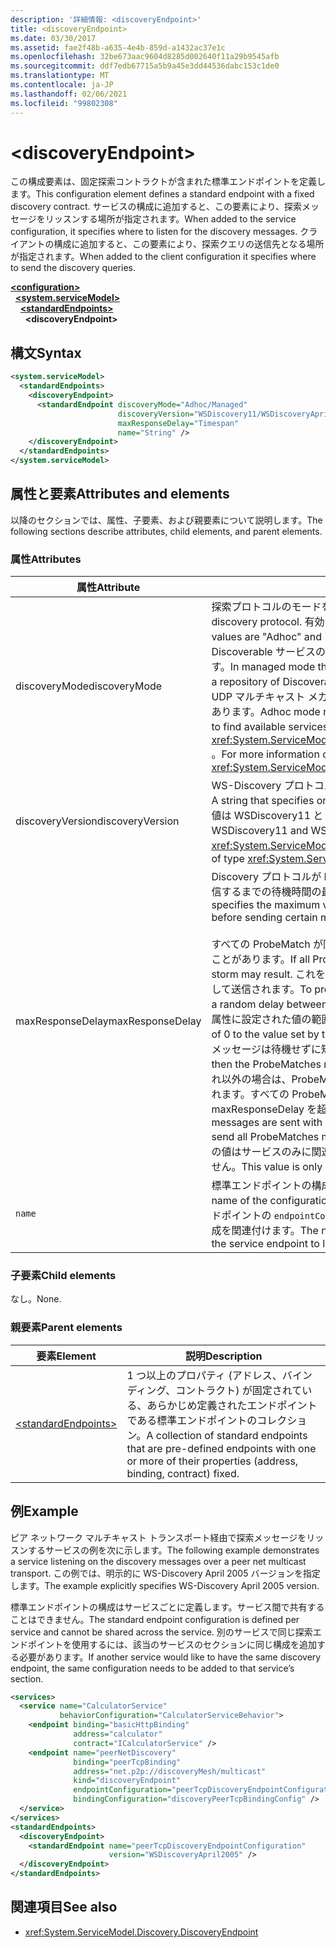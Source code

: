 ```yaml
---
description: '詳細情報: <discoveryEndpoint>'
title: <discoveryEndpoint>
ms.date: 03/30/2017
ms.assetid: fae2f48b-a635-4e4b-859d-a1432ac37e1c
ms.openlocfilehash: 32be673aac9604d8285d002640f11a29b9545afb
ms.sourcegitcommit: ddf7edb67715a5b9a45e3dd44536dabc153c1de0
ms.translationtype: MT
ms.contentlocale: ja-JP
ms.lasthandoff: 02/06/2021
ms.locfileid: "99802308"
---
```

# \<discoveryEndpoint>

<span data-ttu-id="6b206-102">この構成要素は、固定探索コントラクトが含まれた標準エンドポイントを定義します。</span><span class="sxs-lookup"><span data-stu-id="6b206-102">This configuration element defines a standard endpoint with a fixed discovery contract.</span></span> <span data-ttu-id="6b206-103">サービスの構成に追加すると、この要素により、探索メッセージをリッスンする場所が指定されます。</span><span class="sxs-lookup"><span data-stu-id="6b206-103">When added to the service configuration, it specifies where to listen for the discovery messages.</span></span> <span data-ttu-id="6b206-104">クライアントの構成に追加すると、この要素により、探索クエリの送信先となる場所が指定されます。</span><span class="sxs-lookup"><span data-stu-id="6b206-104">When added to the client configuration it specifies where to send the discovery queries.</span></span>  
  
[**\<configuration>**](../configuration-element.md)\
&nbsp;&nbsp;[**\<system.serviceModel>**](system-servicemodel.md)\
&nbsp;&nbsp;&nbsp;&nbsp;[**\<standardEndpoints>**](standardendpoints.md)\
&nbsp;&nbsp;&nbsp;&nbsp;&nbsp;&nbsp;**\<discoveryEndpoint>**  
  
## <a name="syntax"></a><span data-ttu-id="6b206-105">構文</span><span class="sxs-lookup"><span data-stu-id="6b206-105">Syntax</span></span>  
  
```xml  
<system.serviceModel>
  <standardEndpoints>
    <discoveryEndpoint>
      <standardEndpoint discoveryMode="Adhoc/Managed"
                        discoveryVersion="WSDiscovery11/WSDiscoveryApril2005"
                        maxResponseDelay="Timespan"
                        name="String" />
    </discoveryEndpoint>
  </standardEndpoints>
</system.serviceModel>
```  
  
## <a name="attributes-and-elements"></a><span data-ttu-id="6b206-106">属性と要素</span><span class="sxs-lookup"><span data-stu-id="6b206-106">Attributes and elements</span></span>

<span data-ttu-id="6b206-107">以降のセクションでは、属性、子要素、および親要素について説明します。</span><span class="sxs-lookup"><span data-stu-id="6b206-107">The following sections describe attributes, child elements, and parent elements.</span></span>  
  
### <a name="attributes"></a><span data-ttu-id="6b206-108">属性</span><span class="sxs-lookup"><span data-stu-id="6b206-108">Attributes</span></span>

| <span data-ttu-id="6b206-109">属性</span><span class="sxs-lookup"><span data-stu-id="6b206-109">Attribute</span></span>        | <span data-ttu-id="6b206-110">説明</span><span class="sxs-lookup"><span data-stu-id="6b206-110">Description</span></span> |  
| ---------------- | ----------- |  
| <span data-ttu-id="6b206-111">discoveryMode</span><span class="sxs-lookup"><span data-stu-id="6b206-111">discoveryMode</span></span>    | <span data-ttu-id="6b206-112">探索プロトコルのモードを示す文字列。</span><span class="sxs-lookup"><span data-stu-id="6b206-112">A string that specifies the mode of discovery protocol.</span></span> <span data-ttu-id="6b206-113">有効な値は "アドホック" および "マネージ" です。</span><span class="sxs-lookup"><span data-stu-id="6b206-113">Valid values are "Adhoc" and "Managed".</span></span> <span data-ttu-id="6b206-114">マネージド モードでは、プロトコルは Discoverable サービスのリポジトリとして機能する Discovery Proxy に依存します。</span><span class="sxs-lookup"><span data-stu-id="6b206-114">In managed mode the protocol relies on a Discovery Proxy, which acts as a repository of Discoverable services.</span></span> <span data-ttu-id="6b206-115">アドホック モードでは、プロトコルは UDP マルチキャスト メカニズムを使用して利用可能なサービスを探索する必要があります。</span><span class="sxs-lookup"><span data-stu-id="6b206-115">Adhoc mode requires the protocol to use UDP multicast mechanism to find available services.</span></span> <span data-ttu-id="6b206-116">プロパティの詳細については、「」を参照してください <xref:System.ServiceModel.Discovery.DiscoveryEndpoint.DiscoveryMode%2A> 。</span><span class="sxs-lookup"><span data-stu-id="6b206-116">For more information on the property, see <xref:System.ServiceModel.Discovery.DiscoveryEndpoint.DiscoveryMode%2A>.</span></span> |  
| <span data-ttu-id="6b206-117">discoveryVersion</span><span class="sxs-lookup"><span data-stu-id="6b206-117">discoveryVersion</span></span> | <span data-ttu-id="6b206-118">WS-Discovery プロトコルの 2 つのバージョンのうち、1 つを指定する文字列。</span><span class="sxs-lookup"><span data-stu-id="6b206-118">A string that specifies one of the two versions of WS-Discovery protocol.</span></span> <span data-ttu-id="6b206-119">有効値は WSDiscovery11 と WSDiscoveryApril2005 です。</span><span class="sxs-lookup"><span data-stu-id="6b206-119">Valid values are WSDiscovery11 and WSDiscoveryApril2005.</span></span> <span data-ttu-id="6b206-120">この値は、<xref:System.ServiceModel.Discovery.DiscoveryVersion> 型です。</span><span class="sxs-lookup"><span data-stu-id="6b206-120">This value is of type <xref:System.ServiceModel.Discovery.DiscoveryVersion>.</span></span> |  
| <span data-ttu-id="6b206-121">maxResponseDelay</span><span class="sxs-lookup"><span data-stu-id="6b206-121">maxResponseDelay</span></span> | <span data-ttu-id="6b206-122">Discovery プロトコルが Probe Match や Resolve Match などのメッセージを送信するまでの待機時間の最大値を指定する Timespan 値。</span><span class="sxs-lookup"><span data-stu-id="6b206-122">A Timespan value that specifies the maximum value for the delay the Discovery protocol will wait before sending certain messages such as Probe Match or Resolve Match.</span></span><br /><br /> <span data-ttu-id="6b206-123">すべての ProbeMatch が同時に送信されると、ネットワーク ストームが発生することがあります。</span><span class="sxs-lookup"><span data-stu-id="6b206-123">If all ProbeMatches are sent at the same time, a network storm may result.</span></span> <span data-ttu-id="6b206-124">これを防ぐために、各 ProbeMatch はランダムな時間だけ待機して送信されます。</span><span class="sxs-lookup"><span data-stu-id="6b206-124">To prevent this from occurring, ProbeMatches are sent with a random delay between each ProbeMatch.</span></span> <span data-ttu-id="6b206-125">ランダムな待機時間は、0 からこの属性に設定された値の範囲内で設定されます。</span><span class="sxs-lookup"><span data-stu-id="6b206-125">The random delay is in the range of 0 to the value set by this attribute.</span></span> <span data-ttu-id="6b206-126">この属性を 0 に設定すると、ProbeMatch メッセージは待機せずに短いループで送信されます。</span><span class="sxs-lookup"><span data-stu-id="6b206-126">If this attribute is set to 0, then the ProbeMatches messages are sent in a tight loop without any delay.</span></span> <span data-ttu-id="6b206-127">それ以外の場合は、ProbeMatch メッセージはランダムな時間だけ待機して送信されます。すべての ProbeMatch メッセージの送信にかかる合計時間が maxResponseDelay を超えることはありません。</span><span class="sxs-lookup"><span data-stu-id="6b206-127">Otherwise, the ProbeMatches messages are sent with some random delay such that the total time taken to send all ProbeMatches messages does not exceed the maxResponseDelay.</span></span> <span data-ttu-id="6b206-128">この値はサービスのみに関連するもので、クライアントが使用するものではありません。</span><span class="sxs-lookup"><span data-stu-id="6b206-128">This value is only relevant for services, it is not used by clients.</span></span> |  
| `name`           | <span data-ttu-id="6b206-129">標準エンドポイントの構成名を指定する文字列。</span><span class="sxs-lookup"><span data-stu-id="6b206-129">A String that specifies the name of the configuration of the standard endpoint.</span></span> <span data-ttu-id="6b206-130">この名前は、サービス エンドポイントの `endpointConfiguration` 属性で使用され、標準エンドポイントと構成を関連付けます。</span><span class="sxs-lookup"><span data-stu-id="6b206-130">The name is used in the `endpointConfiguration` attribute of the service endpoint to link a standard endpoint to its configuration.</span></span> |  
  
### <a name="child-elements"></a><span data-ttu-id="6b206-131">子要素</span><span class="sxs-lookup"><span data-stu-id="6b206-131">Child elements</span></span>

<span data-ttu-id="6b206-132">なし。</span><span class="sxs-lookup"><span data-stu-id="6b206-132">None.</span></span>  
  
### <a name="parent-elements"></a><span data-ttu-id="6b206-133">親要素</span><span class="sxs-lookup"><span data-stu-id="6b206-133">Parent elements</span></span>

| <span data-ttu-id="6b206-134">要素</span><span class="sxs-lookup"><span data-stu-id="6b206-134">Element</span></span> | <span data-ttu-id="6b206-135">説明</span><span class="sxs-lookup"><span data-stu-id="6b206-135">Description</span></span> |  
| ------- | ----------- |  
| [\<standardEndpoints>](standardendpoints.md) | <span data-ttu-id="6b206-136">1 つ以上のプロパティ (アドレス、バインディング、コントラクト) が固定されている、あらかじめ定義されたエンドポイントである標準エンドポイントのコレクション。</span><span class="sxs-lookup"><span data-stu-id="6b206-136">A collection of standard endpoints that are pre-defined endpoints with one or more of their properties (address, binding, contract) fixed.</span></span> |  
  
## <a name="example"></a><span data-ttu-id="6b206-137">例</span><span class="sxs-lookup"><span data-stu-id="6b206-137">Example</span></span>

<span data-ttu-id="6b206-138">ピア ネットワーク マルチキャスト トランスポート経由で探索メッセージをリッスンするサービスの例を次に示します。</span><span class="sxs-lookup"><span data-stu-id="6b206-138">The following example demonstrates a service listening on the discovery messages over a peer net multicast transport.</span></span> <span data-ttu-id="6b206-139">この例では、明示的に WS-Discovery April 2005 バージョンを指定します。</span><span class="sxs-lookup"><span data-stu-id="6b206-139">The example explicitly specifies WS-Discovery April 2005 version.</span></span>  
  
<span data-ttu-id="6b206-140">標準エンドポイントの構成はサービスごとに定義します。サービス間で共有することはできません。</span><span class="sxs-lookup"><span data-stu-id="6b206-140">The standard endpoint configuration is defined per service and cannot be shared across the service.</span></span> <span data-ttu-id="6b206-141">別のサービスで同じ探索エンドポイントを使用するには、該当のサービスのセクションに同じ構成を追加する必要があります。</span><span class="sxs-lookup"><span data-stu-id="6b206-141">If another service would like to have the same discovery endpoint, the same configuration needs to be added to that service’s section.</span></span>  
  
```xml  
<services>
  <service name="CalculatorService"
           behaviorConfiguration="CalculatorServiceBehavior">
    <endpoint binding="basicHttpBinding"
              address="calculator"
              contract="ICalculatorService" />
    <endpoint name="peerNetDiscovery"
              binding="peerTcpBinding"
              address="net.p2p://discoveryMesh/multicast"
              kind="discoveryEndpoint"
              endpointConfiguration="peerTcpDiscoveryEndpointConfiguration"
              bindingConfiguration="discoveryPeerTcpBindingConfig" />
  </service>
</services>
<standardEndpoints>
  <discoveryEndpoint>
    <standardEndpoint name="peerTcpDiscoveryEndpointConfiguration"
                      version="WSDiscoveryApril2005" />
  </discoveryEndpoint>
</standardEndpoints>
```  
  
## <a name="see-also"></a><span data-ttu-id="6b206-142">関連項目</span><span class="sxs-lookup"><span data-stu-id="6b206-142">See also</span></span>

- <xref:System.ServiceModel.Discovery.DiscoveryEndpoint>
